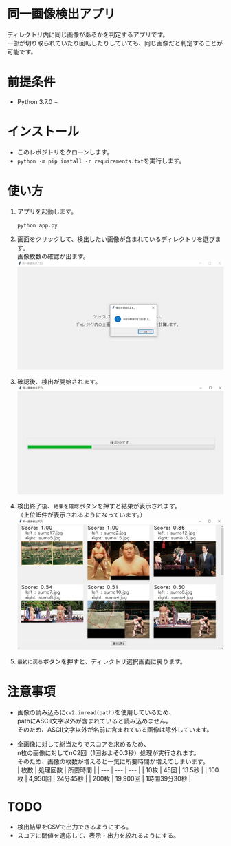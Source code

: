 # 同一画像検出アプリ
ディレクトリ内に同じ画像があるかを判定するアプリです。  
一部が切り取られていたり回転したりしていても、同じ画像だと判定することが可能です。

# 前提条件
- Python 3.7.0 +

# インストール
- このレポジトリをクローンします。
- `python -m pip install -r requirements.txt`を実行します。

# 使い方
1. アプリを起動します。
    ```
    python app.py
    ```

1. 画面をクリックして、検出したい画像が含まれているディレクトリを選びます。  
    画像枚数の確認が出ます。  
    ![page1](images/page1.jpg)

1. 確認後、検出が開始されます。  
    ![page2](images/page2.jpg)

1. 検出終了後、`結果を確認`ボタンを押すと結果が表示されます。  
    （上位15件が表示されるようになっています。）  
    ![page3](images/page3.jpg)

1. `最初に戻る`ボタンを押すと、ディレクトリ選択画面に戻ります。

# 注意事項
- 画像の読み込みに`cv2.imread(path)`を使用しているため、  
    pathにASCII文字以外が含まれていると読み込めません。  
    そのため、ASCII文字以外が名前に含まれている画像は除外しています。

- 全画像に対して総当たりでスコアを求めるため、  
    n枚の画像に対してnC2回（1回およそ0.3秒）処理が実行されます。  
    そのため、画像の枚数が増えると一気に所要時間が増えてしまいます。    
    | 枚数 | 処理回数 | 所要時間 |
    | --- | --- | --- |
    | 10枚 | 45回 | 13.5秒 |
    | 100枚 | 4,950回 | 24分45秒 |
    | 200枚 | 19,900回 | 1時間39分30秒 |

# TODO
- 検出結果をCSVで出力できるようにする。
- スコアに閾値を適応して、表示・出力を絞れるようにする。